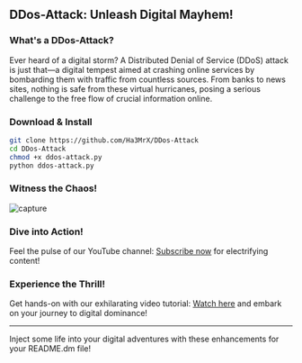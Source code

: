 ## DDos-Attack: Unleash Digital Mayhem!

### What's a DDos-Attack?

Ever heard of a digital storm? A Distributed Denial of Service (DDoS) attack is just that—a digital tempest aimed at crashing online services by bombarding them with traffic from countless sources. From banks to news sites, nothing is safe from these virtual hurricanes, posing a serious challenge to the free flow of crucial information online.

### Download & Install

```bash
git clone https://github.com/Ha3MrX/DDos-Attack
cd DDos-Attack
chmod +x ddos-attack.py
python ddos-attack.py
```

### Witness the Chaos!

![capture](https://user-images.githubusercontent.com/33704360/38769260-91bfc362-3fb4-11e8-86c6-d5a3ca13c31a.PNG)

### Dive into Action!

Feel the pulse of our YouTube channel: [Subscribe now](https://www.youtube.com/channel/UCCgy7i_A5yhAEdY86rPOinA) for electrifying content!

### Experience the Thrill!

Get hands-on with our exhilarating video tutorial: [Watch here](https://www.youtube.com/watch?v=-e3Iia_P7rA) and embark on your journey to digital dominance!

---

Inject some life into your digital adventures with these enhancements for your README.dm file!